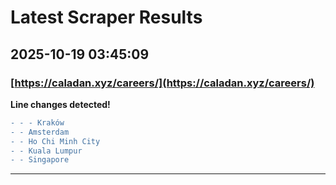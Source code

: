 # Latest Scraper Results

## 2025-10-19 03:45:09

### [https://caladan.xyz/careers/](https://caladan.xyz/careers/)

**Line changes detected!**

```diff
- - - Kraków
- - Amsterdam
- - Ho Chi Minh City
- - Kuala Lumpur
- - Singapore
```

---

